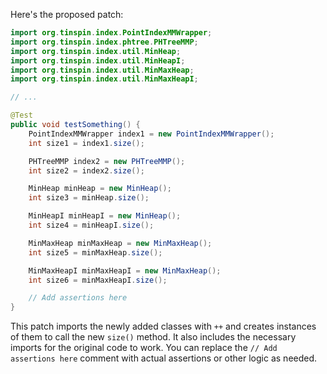 Here's the proposed patch:
```java
import org.tinspin.index.PointIndexMMWrapper;
import org.tinspin.index.phtree.PHTreeMMP;
import org.tinspin.index.util.MinHeap;
import org.tinspin.index.util.MinHeapI;
import org.tinspin.index.util.MinMaxHeap;
import org.tinspin.index.util.MinMaxHeapI;

// ...

@Test
public void testSomething() {
    PointIndexMMWrapper index1 = new PointIndexMMWrapper();
    int size1 = index1.size();

    PHTreeMMP index2 = new PHTreeMMP();
    int size2 = index2.size();

    MinHeap minHeap = new MinHeap();
    int size3 = minHeap.size();

    MinHeapI minHeapI = new MinHeap();
    int size4 = minHeapI.size();

    MinMaxHeap minMaxHeap = new MinMaxHeap();
    int size5 = minMaxHeap.size();

    MinMaxHeapI minMaxHeapI = new MinMaxHeap();
    int size6 = minMaxHeapI.size();

    // Add assertions here
}
```
This patch imports the newly added classes with `++` and creates instances of them to call the new `size()` method. It also includes the necessary imports for the original code to work. You can replace the `// Add assertions here` comment with actual assertions or other logic as needed.
